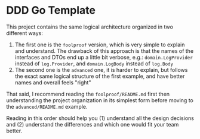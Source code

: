 # DDD Go Template

This project contains the same logical architecture organized in two different ways:

1. The first one is the `foolproof` version, which is very simple to explain and understand.
   The drawback of this approach is that the names of the interfaces and DTOs end up a little bit verbose, e.g.:
   `domain.LogProvider` instead of `log.Provider`, and `domain.LogBody` instead of `log.Body`
2. The second one is the `advanced` one, it is harder to explain, but follows the exact same logical structure
   of the first example, and have better names and overall feels "right"

That said, I recommend reading the `foolproof/README.md` first
then understanding the project organization in its simplest form
before moving to the `advanced/README.md` example.

Reading in this order should help you (1) understand all the design decisions
and (2) understand the differences and which one would fit your team better.

